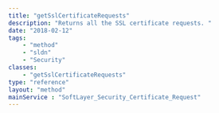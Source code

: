 ```yaml
---
title: "getSslCertificateRequests"
description: "Returns all the SSL certificate requests. "
date: "2018-02-12"
tags:
    - "method"
    - "sldn"
    - "Security"
classes:
    - "getSslCertificateRequests"
type: "reference"
layout: "method"
mainService : "SoftLayer_Security_Certificate_Request"
---
```

